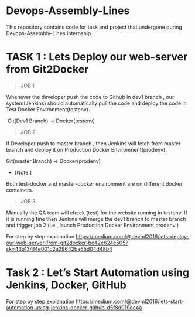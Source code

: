 # Devops-Assembly-Lines
This repository contains code for task and project that undergone during Devops-Assembly-Lines Internship.

# TASK 1 : Lets Deploy our web-server from Git2Docker
>JOB 1

Whenever the developer push the code to Github in dev1 branch , our system(Jenkins) should automatically pull the code and deploy the code in Test Docker Environment(testenv). 

 Git(Dev1 Branch) → Docker(testenv)
 
>JOB 2

If Developer push to master branch , then Jenkins will fetch from master branch and deploy it on Production Docker Environment(prodenv).

Git(master Branch) → Docker(prodenv)

* [Note:]

Both test-docker and master-docker environment are on different docker containers.

>JOB 3

Manually the QA team will check (test) for the website running in testenv. If it is running fine then Jenkins will merge the dev1 branch to master branch and trigger job 2 (i.e., launch Production Docker Environment prodenv )

For step by step explanation https://medium.com/@devml2016/lets-deploy-our-web-server-from-git2docker-bc42e624e505?sk=43b134f4e001c2a29642ba65d04d48b4

# Task 2 : Let’s Start Automation using Jenkins, Docker, GitHub
For step by step explanation https://medium.com/@devml2016/lets-start-automation-using-jenkins-docker-github-d5f8d019ec4a
